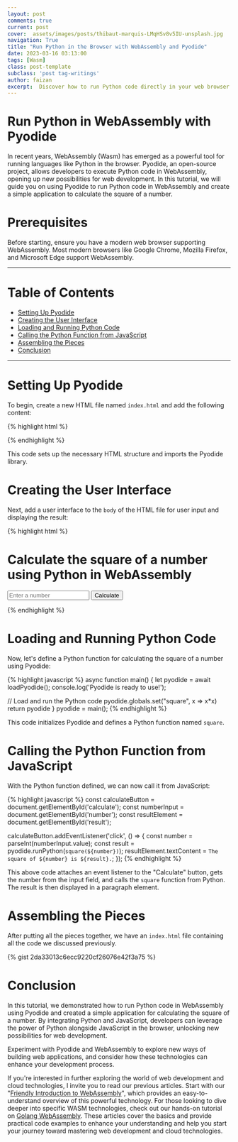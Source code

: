 ```yaml
---
layout: post
comments: true
current: post
cover:  assets/images/posts/thibaut-marquis-LMqHSv8v5IU-unsplash.jpg
navigation: True
title: "Run Python in the Browser with WebAssembly and Pyodide"
date: 2023-03-16 03:13:00
tags: [Wasm]
class: post-template
subclass: 'post tag-writings'
author: faizan
excerpt:  Discover how to run Python code directly in your web browser using WebAssembly and the Pyodide library. In this tutorial, you'll learn how to calculate the square of a number using Python and display the result in the browser.
---
```


# Run Python in WebAssembly with Pyodide
In recent years, WebAssembly (Wasm) has emerged as a powerful tool for running languages like Python in the browser. Pyodide, an open-source project, allows developers to execute Python code in WebAssembly, opening up new possibilities for web development. In this tutorial, we will guide you on using Pyodide to run Python code in WebAssembly and create a simple application to calculate the square of a number.

# Prerequisites
Before starting, ensure you have a modern web browser supporting WebAssembly. Most modern browsers like Google Chrome, Mozilla Firefox, and Microsoft Edge support WebAssembly.

***
# Table of Contents

* [Setting Up Pyodide](#setting-up-pyodide)
* [Creating the User Interface](#creating-the-user-interface)
* [Loading and Running Python Code](#loading-and-running-python-code)
* [Calling the Python Function from JavaScript](#calling-the-python-function-from-javascript)
* [Assembling the Pieces](#assembling-the-pieces)
* [Conclusion](#conclusion)

***

# Setting Up Pyodide
To begin, create a new HTML file named `index.html` and add the following content:

{% highlight html %}
<!DOCTYPE html>
<html>
<head>
  <meta charset="utf-8">
  <title>Run Python in WebAssembly with Pyodide</title>
  <script type="text/javascript" src="https://cdn.jsdelivr.net/pyodide/v0.23.0/full/pyodide.js"></script>
</head>
<body>
  <!-- Rest of the code goes here -->
</body>
</html>
{% endhighlight %}

This code sets up the necessary HTML structure and imports the Pyodide library.

# Creating the User Interface

Next, add a user interface to the `body` of the HTML file for user input and displaying the result:

{% highlight html %}
  <h1>Calculate the square of a number using Python in WebAssembly</h1>
  <input type="number" id="number" placeholder="Enter a number">
  <button id="calculate">Calculate</button>
  <p id="result"></p>
{% endhighlight %}

# Loading and Running Python Code
Now, let's define a Python function for calculating the square of a number using Pyodide:

{% highlight javascript %}
async function main() {
  let pyodide = await loadPyodide();
  console.log('Pyodide is ready to use!');

  // Load and run the Python code
  pyodide.globals.set("square", x => x*x)
  return pyodide
}
pyodide = main();
{% endhighlight %}

This code initializes Pyodide and defines a Python function named `square`.

# Calling the Python Function from JavaScript
With the Python function defined, we can now call it from JavaScript:

{% highlight javascript %}
const calculateButton = document.getElementById('calculate');
const numberInput = document.getElementById('number');
const resultElement = document.getElementById('result');

calculateButton.addEventListener('click', () => {
  const number = parseInt(numberInput.value);
  const result = pyodide.runPython(`square(${number})`);
  resultElement.textContent = `The square of ${number} is ${result}.`;
});
{% endhighlight %}

This above code attaches an event listener to the "Calculate" button, gets the number from the input field, and calls the `square` function from Python. The result is then displayed in a paragraph element.

# Assembling the Pieces

After putting all the pieces together, we have an `index.html` file containing all the code we discussed previously.

{% gist 2da33013c6ecc9220cf26076e42f3a75 %}

# Conclusion
In this tutorial, we demonstrated how to run Python code in WebAssembly using Pyodide and created a simple application for calculating the square of a number. By integrating Python and JavaScript, developers can leverage the power of Python alongside JavaScript in the browser, unlocking new possibilities for web development.

Experiment with Pyodide and WebAssembly to explore new ways of building web applications, and consider how these technologies can enhance your development process.

If you're interested in further exploring the world of web development and cloud technologies, I invite you to read our previous articles. Start with our "[Friendly Introduction to WebAssembly](https://faizanbashir.me/webassembly-a-friendly-introduction)", which provides an easy-to-understand overview of this powerful technology. For those looking to dive deeper into specific WASM technologies, check out our hands-on tutorial on [Golang WebAssembly](https://faizanbashir.me/running-golang-webassembly-in-the-browser-a-step-by-step-guide). These articles cover the basics and provide practical code examples to enhance your understanding and help you start your journey toward mastering web development and cloud technologies.